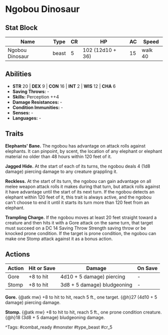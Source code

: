 # Ngobou Dinosaur

## Stat Block

| Name | Type | CR | HP | AC | Speed |
|------|------|----|----|----|-------|
| Ngobou Dinosaur | beast | 5 | 102 (12d10 + 36) | 15 | walk 40 |

## Abilities

- **STR** 20 | **DEX** 9 | **CON** 16 | **INT** 2 | **WIS** 12 | **CHA** 6
- **Saving Throws:** -  
- **Skills:** Perception ++4  
- **Damage Resistances:** -  
- **Condition Immunities:** -  
- **Senses:** -  
- **Languages:** -

## Traits

**Elephants' Bane.** The ngobou has advantage on attack rolls against elephants. It can pinpoint, by scent, the location of any elephant or elephant material no older than 48 hours within 120 feet of it.

**Jagged Hide.** At the start of each of its turns, the ngobou deals 4 (1d8 damage) piercing damage to any creature grappling it.

**Reckless.** At the start of its turn, the ngobou can gain advantage on all melee weapon attack rolls it makes during that turn, but attack rolls against it have advantage until the start of its next turn. If the ngobou detects an elephant within 120 feet of it, this trait is always active, and the ngobou can't choose to end it until it starts its turn more than 120 feet from an elephant.

**Trampling Charge.** If the ngobou moves at least 20 feet straight toward a creature and then hits it with a Gore attack on the same turn, that target must succeed on a DC 14 Saving Throw Strength saving throw or be knocked prone condition. If the target is prone condition, the ngobou can make one Stomp attack against it as a bonus action.


## Actions

| Action | Hit or Save | Damage | On Save |
|--------|--------------|--------|----------|
| Gore | +8 to hit | 4d10 + 5 damage) piercing | - |
| Stomp | +8 to hit | 3d8 + 5 damage) bludgeoning | - |

**Gore.** {@atk mw} +8 to hit to hit, reach 5 ft., one target. {@h}27 (4d10 + 5 damage) piercing damage.

**Stomp.** {@atk mw} +8 to hit to hit, reach 5 ft., one prone condition creature. {@h}18 (3d8 + 5 damage) bludgeoning damage.


^Tags: #combat_ready #monster #type_beast #cr_5